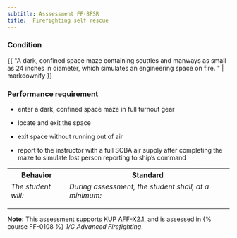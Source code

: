 ```yaml
---
subtitle: Asssessment FF-8FSR
title:  Firefighting self rescue
---
```




### Condition

{{ "A dark, confined space maze containing scuttles and manways as small as 24 inches in diameter, which simulates an engineering space on fire.  " | markdownify }}

### Performance requirement 

<table width='100%' class='Guidelines'>
 <thead>
 <tr>
     <th class='thirty'>Behavior</th>
     <th class='seventy'>Standard</th>
 </tr>
 <tr>
     <td><em>The student will:</em></td>
     <td><em>During assessment, the student shall, at a minimum:</em></td>
 </tr>
 </thead>
 <tbody>


<!--rowstart-->

* enter a dark, confined space maze in full turnout gear

* locate and exit the space


<!--cellbreak-->

* exit space without running out of air

* report to the instructor with a full SCBA air supply after completing the maze to simulate lost person reporting to ship’s command

<!--rowend-->


 </tbody>
 </table>



*****

**Note:** This assessment supports KUP [AFF-X2.1]({{site.baseurl}}/tables/63.html#AFF-X2.1), and is assessed in  {% course  FF-0108 %}  *1/C Advanced Firefighting*. 

